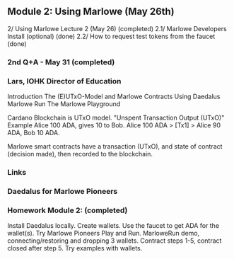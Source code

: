 ## Module 2: Using Marlowe (May 26th)
2/ Using Marlowe Lecture 2 (May 26) (completed)
2.1/ Marlowe Developers Install (optional) (done)
2.2/ How to request test tokens from the faucet (done)

### 2nd Q+A - May 31 (completed)

### Lars, IOHK Director of Education
Introduction
The (E)UTxO-Model and Marlowe Contracts
Using Daedalus
Marlowe Run
The Marlowe Playground

Cardano Blockchain is UTxO model.
"Unspent Transaction Output (UTxO)"
Example Alice 100 ADA, gives 10 to Bob.
Alice 100 ADA > [Tx1] > Alice 90 ADA, Bob 10 ADA.

Marlowe smart contracts have a transaction (UTxO), and state of contract (decision made), then recorded to the blockchain.

### Links
### Daedalus for Marlowe Pioneers

### Homework Module 2: (completed)
Install Daedalus locally.
Create wallets.
Use the faucet to get ADA for the wallet(s).
Try Marlowe Pioneers Play and Run.
MarloweRun demo, connecting/restoring and dropping 3 wallets.
Contract steps 1-5, contract closed after step 5.
Try examples with wallets.
